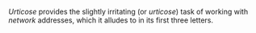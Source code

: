 _Urticose_ provides the slightly irritating (or _urticose_) task of working with _network_ addresses,
which it alludes to in its first three letters.
